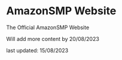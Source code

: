 # AmazonSMP Website
The Official AmazonSMP Website 

Will add more content by 20/08/2023

last updated: 15/08/2023
